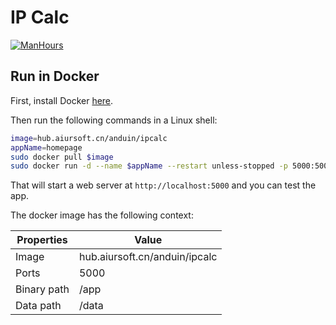# IP Calc

[![ManHours](https://manhours.aiursoft.cn/r/gitlab.aiursoft.cn/anduin/ipcalc.svg)](https://gitlab.aiursoft.cn/anduin/ipcalc/-/commits/master?ref_type=heads)

## Run in Docker

First, install Docker [here](https://docs.docker.com/get-docker/).

Then run the following commands in a Linux shell:

```bash
image=hub.aiursoft.cn/anduin/ipcalc
appName=homepage
sudo docker pull $image
sudo docker run -d --name $appName --restart unless-stopped -p 5000:5000 $image
```

That will start a web server at `http://localhost:5000` and you can test the app.

The docker image has the following context:

| Properties  | Value                                  |
|-------------|----------------------------------------|
| Image       | hub.aiursoft.cn/anduin/ipcalc          |
| Ports       | 5000                                   |
| Binary path | /app                                   |
| Data path   | /data                                  |
